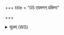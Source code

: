 +++
title = "05 एयमगन् दक्षिणा"

+++
<details><summary>मूलम् (WS)</summary>

एयमगन् दक्षिणा भद्रतो नो अनेन दत्ता सुदुघा वयोधाः ।  
यौवने जीवाङ् अपि पृञ्चती जरा पितृभ्य उपसम्पराणयात् ॥ ६ ॥
</details>